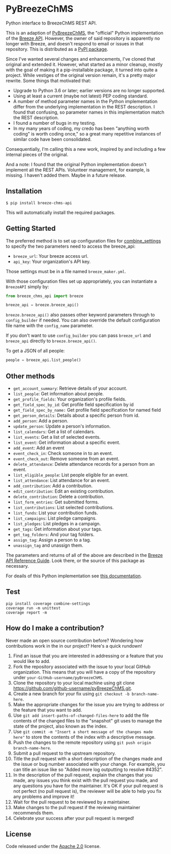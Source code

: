 PyBreezeChMS
=================

Python interface to BreezeChMS REST API.

This is an adaption of [PyBreezeChMS](https://github.com/alexortizrosado/pyBreezeChMS),
the "official" Python implementation of the [Breeze API](https://app.breezechms.com/api).
However, the owner of said repository is apparently no longer with Breeze,
and doesn't respond to email or issues in that repository. This is distributed
as a [PyPI package](https://pypi.org/project/breeze-chms-api/).

Since I've wanted several changes and enhancements, I've cloned that original
and extended it. However, what started as a minor cleanup, mostly with
the goal of making it a pip-installable package, it turned into 
quite a project. While vestiges of the original version remain, it's
a pretty major rewrite. Some things that motivated that:
* Upgrade to Python 3.6 or later; earlier versions are no longer supported.
* Using at least a current (maybe not latest) PEP coding standard.
* A number of method parameter names in the Python implementation differ
from the underlying implementation in the REST description. I found
that confusing, so parameter names in this implementation match the
REST description.
* I found a number of bugs in my testing.
* In my many years of coding, my credo has been "anything worth coding"
is worth coding once," so a great many repetitive instances of
similar code have been consolidated.

Consequentially, I'm calling this a new work, inspired by and including
a few internal pieces of the original.

And a note: I found that the original Python implementation doesn't
implement all the REST APIs. Volunteer management, for example, is
missing. I haven't added them. Maybe in a future release.

## Installation

    $ pip install breeze-chms-api

This will automatically install the required packages.

## Getting Started

The preferred method is to set up configuration files 
for [combine_settings](https://pypi.org/project/combine-settings/)
to specify the two parameters need to access the breeze_api:
* `breeze_url`: Your breeze access url.
* `api_key`: Your organization's API key.

Those settings must be in a file named `breeze_maker.yml`.

With those configuration files set up appropriately, you can instantiate
a `BreezeAPI` simply by:

```python
from breeze_chms_api import breeze

breeze_api = breeze.breeze_api()
```

`breeze.breeze_api()` also passes other keyword parameters through to `config_builder`
if needed. You can also override the default configuration file name with
the `config_name` parameter.

If you don't want to use `config_builder` you can pass `breeze_url` and `breeze_api`
directly to `breeze.breeze_api()`.


To get a JSON of all people:

```python
people = breeze_api.list_people()
```

## Other methods

* `get_account_summary`: Retrieve details of your account.
* `list_people`: Get information about people.
* `get_profile_fields`: Your organization's profile fields.
* `get_field_spec_by_id`: Get profile field specification by id
* `get_field_spec_by_name:` Get profile field specification for named field
* `get_person_details`: Details about a specific person from id.
* `add_person`: Add a person.
* `update_person`: Update a person's information.
* `list_calendars`: Get a list of calendars.
* `list_events`: Get a list of selected events.
* `list_event`: Get information about a specific event.
* `add_event`: Add an event
* `event_check_in`: Check someone in to an event.
* `event_check_out`: Remove someone from an event.
* `delete_attendance`: Delete attendance records for a person from an event.
* `list_eligible_people`: List people eligible for an event.
* `list_attendance`: List attendance for an event.
* `add_contribution`: Add a contribution.
* `edit_contribution`: Edit an existing contribution.
* `delete_contribution`: Delete a contribution.
* `list_form_entries`: Get submitted forms.
* `list_contributions`: List selected contributions.
* `list_funds`: List your contribution funds.
* `list_campaigns`: List pledge campaigns.
* `list_pledges`: List pledges in a campaign.
* `get_tags`: Get information about your tags.
* `get_tag_folders`: And your tag folders.
* `assign_tag`: Assign a person to a tag.
* `unassign_tag` and unassign them.

The parameters and returns of all of the above are described in the 
[Breeze API Reference Guide](https://app.breezechms.com/api). Look there,
or the source of this package as necessary.

For deails of this Python implementation see 
[this documentation](https://github.com/dawillcox/pyBreezeChMS/blob/master/DOCUMENTATION.md).

## Test
    pip install coverage combine-settings
    coverage run -m unittest
    coverage report -m

## How do I make a contribution?
Never made an open source contribution before? Wondering how contributions work in the in our project? Here's a quick rundown!

1. Find an issue that you are interested in addressing or a feature that you would like to add.
2. Fork the repository associated with the issue to your local GitHub organization. This means that you will have a copy of the repository under `your-GitHub-username/pyBreezeChMS`.
3. Clone the repository to your local machine using git clone https://github.com/github-username/pyBreezeChMS.git.
4. Create a new branch for your fix using `git checkout -b branch-name-here`.
5. Make the appropriate changes for the issue you are trying to address or the feature that you want to add.
6. Use `git add insert-paths-of-changed-files-here` to add the file contents of the changed files to the "snapshot" git uses to manage the state of the project, also known as the index.
7. Use `git commit -m "Insert a short message of the changes made here"` to store the contents of the index with a descriptive message.
8. Push the changes to the remote repository using `git push origin branch-name-here`.
9. Submit a pull request to the upstream repository.
10. Title the pull request with a short description of the changes made and the issue or bug number associated with your change. For example, you can title an issue like so "Added more log outputting to resolve #4352".
11. In the description of the pull request, explain the changes that you made, any issues you think exist with the pull request you made, and any questions you have for the maintainer. It's OK if your pull request is not perfect (no pull request is), the reviewer will be able to help you fix any problems and improve it!
12. Wait for the pull request to be reviewed by a maintainer.
13. Make changes to the pull request if the reviewing maintainer recommends them.
14. Celebrate your success after your pull request is merged!

## License

Code released under the [Apache 2.0](https://github.com/aortiz32/pyBreezeChMS/blob/master/LICENSE) license.
